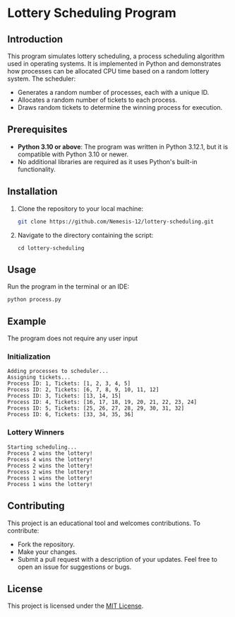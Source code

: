 # Lottery Scheduling Program

## Introduction
This program simulates lottery scheduling, a process scheduling algorithm used in operating systems. It is implemented in Python and demonstrates how processes can be allocated CPU time based on a random lottery system. The scheduler:
- Generates a random number of processes, each with a unique ID.
- Allocates a random number of tickets to each process.
- Draws random tickets to determine the winning process for execution.

## Prerequisites
- **Python 3.10 or above**: The program was written in Python 3.12.1, but it is compatible with Python 3.10 or newer.
- No additional libraries are required as it uses Python's built-in functionality.

## Installation
1. Clone the repository to your local machine:
   
   ```bash
   git clone https://github.com/Nemesis-12/lottery-scheduling.git
   ```
   
2. Navigate to the directory containing the script:

   ```console
   cd lottery-scheduling
   ```

## Usage
Run the program in the terminal or an IDE:

```console
python process.py
```

## Example

The program does not require any user input

### Initialization

```console
Adding processes to scheduler...
Assigning tickets...
Process ID: 1, Tickets: [1, 2, 3, 4, 5]
Process ID: 2, Tickets: [6, 7, 8, 9, 10, 11, 12]
Process ID: 3, Tickets: [13, 14, 15]
Process ID: 4, Tickets: [16, 17, 18, 19, 20, 21, 22, 23, 24]
Process ID: 5, Tickets: [25, 26, 27, 28, 29, 30, 31, 32]
Process ID: 6, Tickets: [33, 34, 35, 36]
```

### Lottery Winners

```console
Starting scheduling...
Process 2 wins the lottery!
Process 4 wins the lottery!
Process 2 wins the lottery!
Process 2 wins the lottery!
Process 1 wins the lottery!
Process 1 wins the lottery!
```

## Contributing
This project is an educational tool and welcomes contributions. To contribute:
- Fork the repository.
- Make your changes.
- Submit a pull request with a description of your updates.
Feel free to open an issue for suggestions or bugs.

## License
This project is licensed under the [MIT License](LICENSE).
